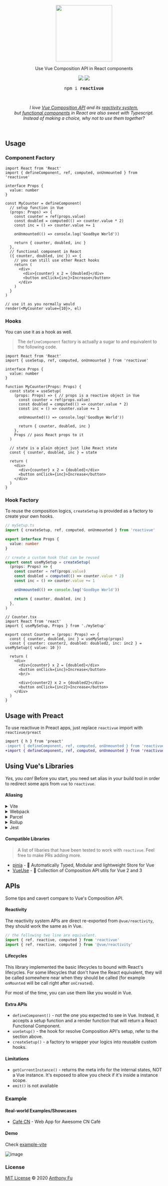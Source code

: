 <p align="center">
<img src="./screenshots/logo.svg" height="180"/></p>

<p align="center">Use Vue Composition API in React components</p>

<p align="center">
<a href="https://www.npmjs.com/package/reactivue"><img src="https://img.shields.io/npm/v/reactivue?color=53c2df&label"/></a>
<a href="https://bundlephobia.com/result?p=reactivue@latest"><img src="https://img.shields.io/bundlephobia/minzip/reactivue?color=40b983&label"/></a>
</p>


<pre align="center">
npm i <b>reactivue</b>
</pre>

<br/>

<p align="center"><em>I love <a href="https://v3.vuejs.org/guide/composition-api-introduction.html" target="_blank">Vue Composition API</a> and its <a href="https://v3.vuejs.org/guide/reactivity.html" target="_blank">reactivity system</a>, <br>but <a href="https://reactjs.org/docs/components-and-props.html" target="_blank">functional components</a> in React are also sweet with Typescript. <br>Instead of making a choice, why not to use them together?</em></p>

<br/>


## Usage

### Component Factory

```tsx
import React from 'React'
import { defineComponent, ref, computed, onUnmounted } from 'reactivue'

interface Props {
  value: number
}

const MyCounter = defineComponent(
  // setup function in Vue
  (props: Props) => {
    const counter = ref(props.value)
    const doubled = computed(() => counter.value * 2)
    const inc = () => counter.value += 1

    onUnmounted(() => console.log('Goodbye World'))

    return { counter, doubled, inc }
  },
  // functional component in React
  ({ counter, doubled, inc }) => {
    // you can still use other React hooks
    return (
      <div>
        <div>{counter} x 2 = {doubled}</div>
        <button onClick={inc}>Increase</button>
      </div>
    )
  }
)

// use it as you normally would
render(<MyCounter value={10}>, el)
```

### Hooks

You can use it as a hook as well.

> The `defineComponent` factory is actually a sugar to and equivalent to the following code.


```tsx
import React from 'React'
import { useSetup, ref, computed, onUnmounted } from 'reactivue'

interface Props {
  value: number
}

function MyCounter(Props: Props) {
  const state = useSetup(
    (props: Props) => { // props is a reactive object in Vue
      const counter = ref(props.value)
      const doubled = computed(() => counter.value * 2)
      const inc = () => counter.value += 1

      onUnmounted(() => console.log('Goodbye World'))

      return { counter, doubled, inc }
    },
    Props // pass React props to it
  )

  // state is a plain object just like React state
  const { counter, doubled, inc } = state

  return (
    <div>
      <div>{counter} x 2 = {doubled}</div>
      <button onClick={inc}>Increase</button>
    </div>
  )
}
```

### Hook Factory

To reuse the composition logics, `createSetup` is provided as a factory to create your own hooks.

```ts
// mySetup.ts
import { createSetup, ref, computed, onUnmounted } from 'reactivue'

export interface Props {
  value: number
}

// create a custom hook that can be reused
export const useMySetup = createSetup(
  (props: Props) => {
    const counter = ref(props.value)
    const doubled = computed(() => counter.value * 2)
    const inc = () => counter.value += 1

    onUnmounted(() => console.log('Goodbye World'))

    return { counter, doubled, inc }
  },
)
```

```tsx
// Counter.tsx
import React from 'react'
import { useMySetup, Props } from './mySetup'

export const Counter = (props: Props) => {
  const { counter, doubled, inc } = useMySetup(props)
  const { counter: counter2, doubled: doubled2, inc: inc2 } = useMySetup({ value: 10 })

  return (
    <div>
      <div>{counter} x 2 = {doubled}</div>
      <button onClick={inc}>Increase</button>
      <br/>

      <div>{counter2} x 2 = {doubled2}</div>
      <button onClick={inc2}>Increase</button>
    </div>
  )
}
```

## Usage with Preact

To use reactivue in Preact apps, just replace `reactivue` import with `reactivue/preact`

```diff
import { h } from 'preact'
-import { defineComponent, ref, computed, onUnmounted } from 'reactivue'
+import { defineComponent, ref, computed, onUnmounted } from 'reactivue/preact'
```

## Using Vue's Libraries

*Yes, you can!* Before you start, you need set alias in your build tool in order to redirect some apis from `vue` to `reactivue`.

#### Aliasing

<details>
<summary>Vite</summary><br>

Add following code to `vite.config.js` 

```js
{
  /* ... */
  alias: {
    'vue': 'reactivue',
    '@vue/runtime-dom': 'reactivue',
  }
}
```

If you are using it with Preact you have to add following code to `vite.config.js`

```ts
{
  /* ... */
  optimizeDeps: {
    include: ['reactivue/preact'],
    exclude: ['@vue/reactivity']
  }
}
```

</details>
<details>
<summary>Webpack</summary><br>

Add following code to your webpack config

```js
const config = { 
  /* ... */
  resolve: { 
    alias: { 
      'vue': 'reactivue',
      '@vue/runtime-dom': 'reactivue',
    },
  }
}
```

</details>

<details>
<summary>Parcel</summary><br>

Parcel uses the standard `package.json` file to read configuration options under an `alias` key.

```js
{
  "alias": {
    "vue": "reactivue",
    "@vue/runtime-dom": "reactivue",
  },
}
```

</details>


<details>
<summary>Rollup</summary><br>

To alias within Rollup, you'll need to install [@rollup/plugin-alias](https://github.com/rollup/plugins/tree/master/packages/alias). The plugin will need to be placed before your `@rollup/plugin-node-resolve`.

```js
import alias from '@rollup/plugin-alias';

module.exports = {
  plugins: [
    alias({
      entries: [
        { find: 'vue', replacement: 'reactivue' },
        { find: '@vue/runtime-dom', replacement: 'reactivue' }
      ]
    })
  ]
};
```

</details>


<details>
<summary>Jest</summary><br>

Jest allows the rewriting of module paths similar to bundlers. These rewrites are configured using regular expressions in your Jest configuration:

```js
{
  "moduleNameMapper": {
    "^vue$": "reactivue",
    "^@vue/runtime-dom$": "reactivue",
  }
}
```

</details>

#### Compatible Libraries

> A list of libaries that have been tested to work with `reactivue`. Feel free to make PRs adding more.

- [pinia](https://github.com/posva/pinia) - 🍍 Automatically Typed, Modular and lightweight Store for Vue
- [VueUse](https://github.com/antfu/vueuse) - 🧰 Collection of Composition API utils for Vue 2 and 3

## APIs

Some tips and cavert compare to Vue's Composition API.

#### Reactivity

The reactivity system APIs are direct re-exported from `@vue/reactivity`, they should work the same as in Vue.

````ts
// the following two line are equivalent.
import { ref, reactive, computed } from 'reactivue'
import { ref, reactive, computed } from '@vue/reactivity'
````

#### Lifecycles

This library implemented the basic lifecycles to bound with React's lifecycles. For some lifecycles that don't have the React equivalent, they will be called somewhere near when they should be called (for example `onMounted` will be call right after `onCreated`).

For most of the time, you can use them like you would in Vue.

#### Extra APIs

- `defineComponent()` - not the one you expected to see in Vue. Instead, it accepts a setup function and a render function that will return a React Functional Component.
- `useSetup()` - the hook for resolve Composition API's setup, refer to the section above.
- `createSetup()` - a factory to wrapper your logics into reusable custom hooks. 


#### Limitations

- `getCurrentInstance()` - returns the meta info for the internal states, NOT a Vue instance. It's exposed to allow you check if it's inside a instance scope.
- `emit()` is not available


### Example

#### Real-world Examples/Showcases

- [Café CN](https://github.com/antfu/awesome-cn-cafe-web) - Web App for Awesome CN Café

#### Demo

Check [example-vite](./packages/example-vite)

![image](https://user-images.githubusercontent.com/11247099/88056258-dd7f6980-cb92-11ea-9e89-e090e73b7235.png)

### License

[MIT License](https://github.com/antfu/rectivue/blob/master/LICENSE) © 2020 [Anthony Fu](https://github.com/antfu)
